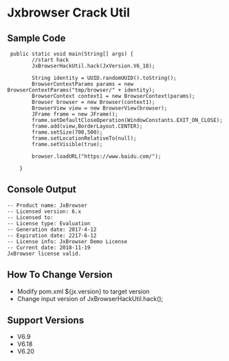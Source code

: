 # Jxbrowser Crack Util

## Sample Code
```$xslt
 public static void main(String[] args) {
        //start hack
        JxBrowserHackUtil.hack(JxVersion.V6_18);
        
        String identity = UUID.randomUUID().toString();
        BrowserContextParams params = new BrowserContextParams("tmp/browser/" + identity);
        BrowserContext context1 = new BrowserContext(params);
        Browser browser = new Browser(context1);
        BrowserView view = new BrowserView(browser);
        JFrame frame = new JFrame();
        frame.setDefaultCloseOperation(WindowConstants.EXIT_ON_CLOSE);
        frame.add(view,BorderLayout.CENTER);
        frame.setSize(700,500);
        frame.setLocationRelativeTo(null);
        frame.setVisible(true);

        browser.loadURL("https://www.baidu.com/");

    }
```

## Console Output
```$xslt
-- Product name: JxBrowser
-- Licensed version: 6.x
-- Licensed to: 
-- License type: Evaluation
-- Generation date: 2017-4-12
-- Expiration date: 2217-6-12
-- License info: JxBrowser Demo License
-- Current date: 2018-11-19
JxBrowser license valid.

```


## How To Change Version
* Modify pom.xml ${jx.version} to target version
* Change input version of JxBrowserHackUtil.hack();


## Support Versions
* V6.9
* V6.18
* V6.20

